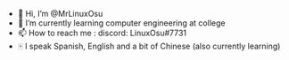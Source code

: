 - 👋 Hi, I’m @MrLinuxOsu
- 🌱 I’m currently learning computer engineering at college
- 📫 How to reach me : discord: LinuxOsu#7731
- 🀄 I speak Spanish, English and a bit of Chinese (also currently learning)

